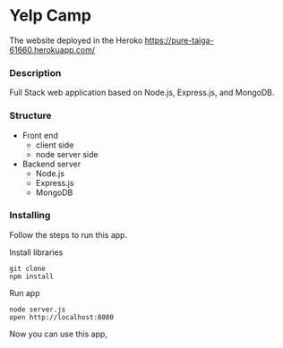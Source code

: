 # Yelp Camp
The website deployed in the Heroko
https://pure-taiga-61660.herokuapp.com/

### Description
Full Stack web application based on Node.js, Express.js, and MongoDB.

### Structure
- Front end
  - client side
  - node server side
- Backend server
  - Node.js 
  - Express.js
  - MongoDB
  
### Installing

Follow the steps to run this app.

Install libraries

```
git clone
npm install
```

Run app

```
node server.js
open http://localhost:8080
```

Now you can use this app,
